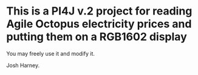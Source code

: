 # This is a PI4J v.2 project for reading Agile Octopus electricity prices and putting them on a RGB1602 display

You may freely use it and modify it.


Josh Harney.